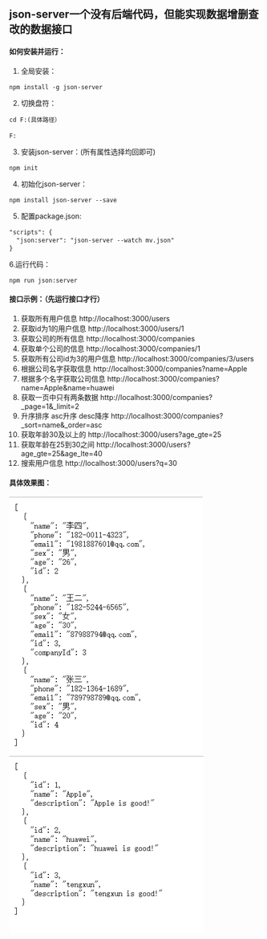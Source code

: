## json-server一个没有后端代码，但能实现数据增删查改的数据接口
#### 如何安装并运行：
1. 全局安装：
```
npm install -g json-server
```
2. 切换盘符：
```
cd F:(具体路径）

F:
```
3. 安装json-server：(所有属性选择均回即可)
```
npm init
```
4. 初始化json-server：
```
npm install json-server --save
```
5. 配置package.json:
```
"scripts": {
  "json:server": "json-server --watch mv.json"
}
```
6.运行代码：
```
npm run json:server
```
#### 接口示例：（先运行接口才行）
1. 获取所有用户信息
http://localhost:3000/users
2. 获取id为1的用户信息
http://localhost:3000/users/1
3. 获取公司的所有信息
http://localhost:3000/companies
4. 获取单个公司的信息
http://localhost:3000/companies/1
5. 获取所有公司id为3的用户信息
http://localhost:3000/companies/3/users
6. 根据公司名字获取信息
http://localhost:3000/companies?name=Apple
7. 根据多个名字获取公司信息
http://localhost:3000/companies?name=Apple&name=huawei
8. 获取一页中只有两条数据
http://localhost:3000/companies?_page=1&_limit=2
9. 升序排序 asc升序 desc降序
http://localhost:3000/companies?_sort=name&_order=asc
10. 获取年龄30及以上的
http://localhost:3000/users?age_gte=25
11. 获取年龄在25到30之间
http://localhost:3000/users?age_gte=25&age_lte=40
12. 搜索用户信息
http://localhost:3000/users?q=30
#### 具体效果图：
![image](https://raw.githubusercontent.com/boleming/user-json-server/master/imgs/data1.png)
![image](https://raw.githubusercontent.com/boleming/user-json-server/master/imgs/data2.png)
